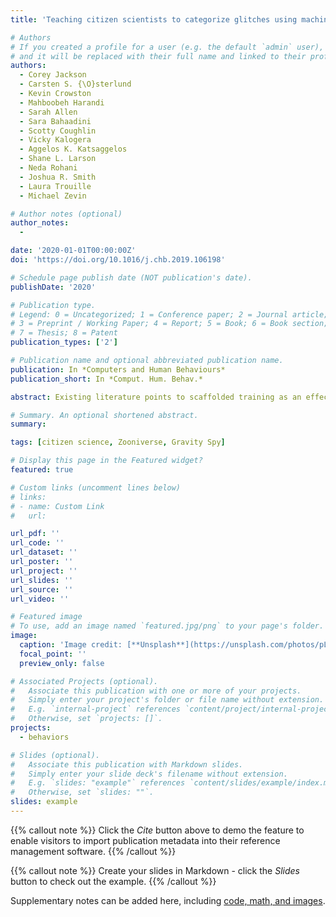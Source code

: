 ```yaml
---
title: 'Teaching citizen scientists to categorize glitches using machine learning guided training'

# Authors
# If you created a profile for a user (e.g. the default `admin` user), write the username (folder name) here
# and it will be replaced with their full name and linked to their profile.
authors:
  - Corey Jackson
  - Carsten S. {\O}sterlund 
  - Kevin Crowston 
  - Mahboobeh Harandi 
  - Sarah Allen 
  - Sara Bahaadini 
  - Scotty Coughlin 
  - Vicky Kalogera 
  - Aggelos K. Katsaggelos 
  - Shane L. Larson 
  - Neda Rohani 
  - Joshua R. Smith
  - Laura Trouille 
  - Michael Zevin

# Author notes (optional)
author_notes:
  - 

date: '2020-01-01T00:00:00Z'
doi: 'https://doi.org/10.1016/j.chb.2019.106198'

# Schedule page publish date (NOT publication's date).
publishDate: '2020'

# Publication type.
# Legend: 0 = Uncategorized; 1 = Conference paper; 2 = Journal article;
# 3 = Preprint / Working Paper; 4 = Report; 5 = Book; 6 = Book section;
# 7 = Thesis; 8 = Patent
publication_types: ['2']

# Publication name and optional abbreviated publication name.
publication: In *Computers and Human Behaviours*
publication_short: In *Comput. Hum. Behav.*

abstract: Existing literature points to scaffolded training as an effective yet resource-intensive approach to help newcomers learn and stay motivated. Experts need to select relevant learning materials and continuously assess learners' progress. Peer production communities such as Wikipedia and Open Source Software Development projects face the additional problem of turning volunteers into productive participants as soon as possible. To address these challenges, we designed and tested a training regime combining scaffolded instruction and machine learning to select learning materials and gradually introduces new materials to individuals as their competences improve. We evaluated the training regime on 386 participants that contribute to Gravity Spy, an online citizen science project where people are asked to categorize glitches to assist scientists in the search for gravitational waves. Volunteers were assigned to one of two conditions; (1) a machine learning guided training (MLGT) system that continuously assesses volunteers skill level and adjusts the learning materials or (2) an unscaffolded training program where all learning materials were administered at once. Our analysis revealed that volunteers in the MLGT condition were more accurate on the categorization task (an average accuracy of 90% vs. 54%), executed more tasks (an average of 228 vs. 121 tasks), and were retained for a longer period (an average of 2.5 vs. 2 sessions) than volunteers in the unscaffolded training. The results suggest that MLGT is an effective pedagogical approach for training volunteers in categorization tasks and increases volunteers’ motivation.

# Summary. An optional shortened abstract.
summary: 

tags: [citizen science, Zooniverse, Gravity Spy]

# Display this page in the Featured widget?
featured: true

# Custom links (uncomment lines below)
# links:
# - name: Custom Link
#   url: 

url_pdf: ''
url_code: ''
url_dataset: ''
url_poster: ''
url_project: ''
url_slides: ''
url_source: ''
url_video: ''

# Featured image
# To use, add an image named `featured.jpg/png` to your page's folder.
image:
  caption: 'Image credit: [**Unsplash**](https://unsplash.com/photos/pLCdAaMFLTE)'
  focal_point: ''
  preview_only: false

# Associated Projects (optional).
#   Associate this publication with one or more of your projects.
#   Simply enter your project's folder or file name without extension.
#   E.g. `internal-project` references `content/project/internal-project/index.md`.
#   Otherwise, set `projects: []`.
projects:
  - behaviors

# Slides (optional).
#   Associate this publication with Markdown slides.
#   Simply enter your slide deck's filename without extension.
#   E.g. `slides: "example"` references `content/slides/example/index.md`.
#   Otherwise, set `slides: ""`.
slides: example
---
```


{{% callout note %}}
Click the _Cite_ button above to demo the feature to enable visitors to import publication metadata into their reference management software.
{{% /callout %}}

{{% callout note %}}
Create your slides in Markdown - click the _Slides_ button to check out the example.
{{% /callout %}}

Supplementary notes can be added here, including [code, math, and images](https://wowchemy.com/docs/writing-markdown-latex/).
